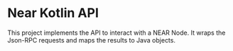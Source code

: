 # Near Kotlin API

This project implements the API to interact with a NEAR Node. It wraps the Json-RPC requests and maps the results to Java objects. 
